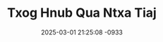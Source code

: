 ---
layout: movie-video-data
date: 2025-03-01 21:25:08 -0933
categories: movie

# Site Attributes
title: "Txog Hnub Qua Ntxa Tiaj"
permalink: "/movie/Txog_Hnub_Qua_Ntxa_Tiaj"

# Movie Attributes
synopsis: ""
producer: "Hli Nra Production"
director: ""
writer: ""
video_link: ""
genre: "Drama"
year: "2015"
release_type: "DVD"
storage: "Center for Hmong Studies"
thumbnail: "/assets/images/movie_thumbnails/Txog Hnub Qua Ntxa Tiaj.jpeg"
publishing_company: "Hli Nra Production"

# Sequels + Parts
base_movie: ""
total_parts: 
sequel: ""

# Movie Cast
cast:
#VALUE!
---